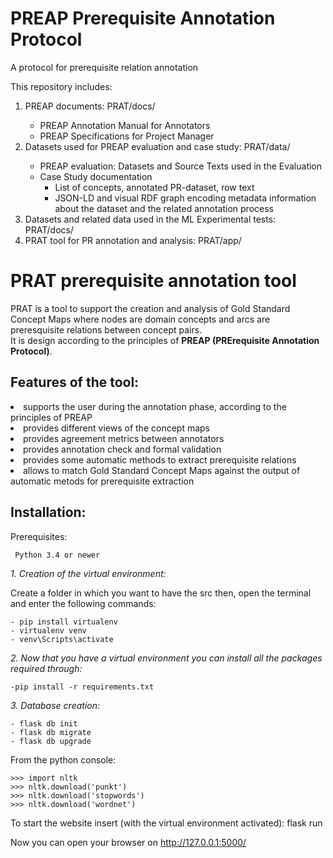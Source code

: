 # PREAP Prerequisite Annotation Protocol 
A protocol for prerequisite relation annotation

This repository includes:
<ol>
<li> PREAP documents: <href="https://github.com/IntAIEdu/PRAT/tree/main/docs">PRAT/docs/</a>
<ul> 
<li>PREAP Annotation Manual for Annotators
<li>PREAP Specifications for Project Manager
</ul>

<li> Datasets used for PREAP evaluation and case study: <href="https://github.com/IntAIEdu/PRAT/tree/main/data">PRAT/data/</a>
<ul> 
<li>PREAP evaluation: Datasets and Source Texts used in the Evaluation 
<li>Case Study documentation
<ul>
<li>List of concepts, annotated PR-dataset, row text
<li>JSON-LD and visual RDF graph encoding metadata information about the
dataset and the related annotation process
</ul>
</ul>

<li> Datasets and related data used in the ML Experimental tests: <href="https://github.com/IntAIEdu/PRAT/tree/main/docs">PRAT/docs/</a>
<li> PRAT tool for PR annotation and analysis: <href="https://github.com/IntAIEdu/PRAT/tree/main/app">PRAT/app/</a>
</ol>


# PRAT prerequisite annotation tool 
PRAT is a tool to support the creation and analysis of Gold Standard Concept Maps 
where nodes are domain concepts and arcs are preresquisite relations between concept pairs.\
It is design according to the principles of **PREAP (PRErequisite Annotation Protocol)**.

## Features of the tool:
<li>supports the user during the annotation phase, according to the principles of PREAP
<li>provides different views of the concept maps
<li>provides agreement metrics between annotators
<li>provides annotation check and formal validation
<li>provides some  automatic methods to extract prerequisite relations
<li>allows to match Gold Standard Concept Maps against the output of automatic metods for prerequisite extraction


## Installation:
Prerequisites:

	 Python 3.4 or newer


*1. Creation of the virtual environment:*	
    
   Create a folder in which you want to have the src
   then, open the terminal and enter the following commands:
   
    - pip install virtualenv 
    - virtualenv venv       
    - venv\Scripts\activate
    
*2. Now that you have a virtual environment you can install all the packages required through:*

	-pip install -r requirements.txt 
	
*3. Database creation:*

	- flask db init
	- flask db migrate
	- flask db upgrade
  
  From the python console:

    >>> import nltk
    >>> nltk.download('punkt')
    >>> nltk.download('stopwords')
    >>> nltk.download('wordnet')
    

To start the website insert (with the virtual environment activated): flask run 

Now you can open your browser on http://127.0.0.1:5000/



